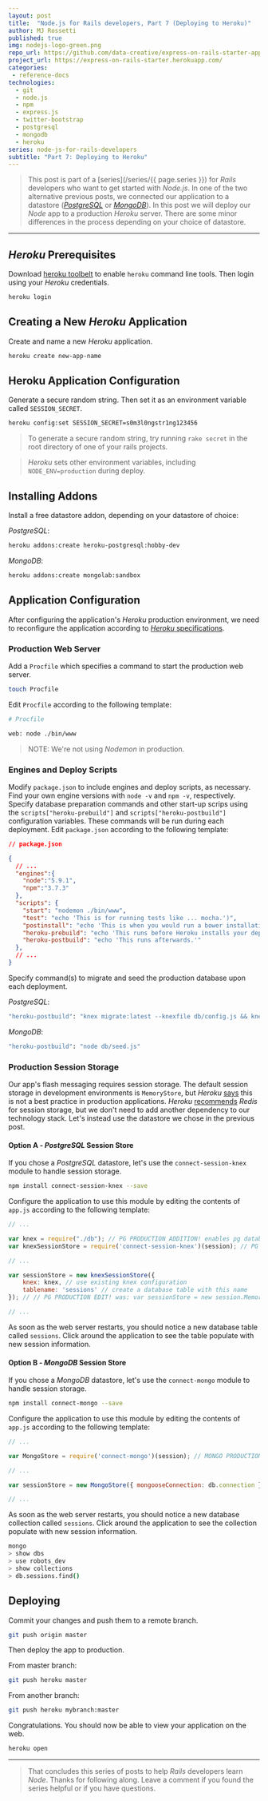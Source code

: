 ```yaml
---
layout: post
title:  "Node.js for Rails developers, Part 7 (Deploying to Heroku)"
author: MJ Rossetti
published: true
img: nodejs-logo-green.png
repo_url: https://github.com/data-creative/express-on-rails-starter-app/
project_url: https://express-on-rails-starter.herokuapp.com/
categories:
 - reference-docs
technologies:
  - git
  - node.js
  - npm
  - express.js
  - twitter-bootstrap
  - postgresql
  - mongodb
  - heroku
series: node-js-for-rails-developers
subtitle: "Part 7: Deploying to Heroku"
---
```


> This post is part of a [series](/series/{{ page.series }}) for *Rails* developers who want to get started with *Node.js*.
  In one of the two alternative previous posts, we connected our application to a datastore ([*PostgreSQL*](/reference-docs/2016/04/09/node-for-rails-developers-part-6a-express-postgresql-datastore/) or [*MongoDB*](/reference-docs/2016/04/09/node-for-rails-developers-part-6b-express-mongodb-datastore/)).
  In this post we will deploy our *Node* app to a production *Heroku* server.
  There are some minor differences in the process depending on your choice of datastore.

<hr>

## *Heroku* Prerequisites

Download [heroku toolbelt](https://toolbelt.heroku.com/) to enable `heroku` command line tools. Then login using your *Heroku* credentials.

```` sh
heroku login
````

## Creating a New *Heroku* Application

Create and name a new *Heroku* application.

```` sh
heroku create new-app-name
````

## Heroku Application Configuration

Generate a secure random string. Then set it as an environment variable called `SESSION_SECRET`.

```` sh
heroku config:set SESSION_SECRET=s0m3l0ngstr1ng123456
````

> To generate a secure random string, try running `rake secret` in the root directory of one of your rails projects.

> *Heroku* sets other environment variables, including `NODE_ENV=production` during deploy.


## Installing Addons

Install a free datastore addon, depending on your datastore of choice:

*PostgreSQL*:

```` sh
heroku addons:create heroku-postgresql:hobby-dev
````

*MongoDB*:

```` sh
heroku addons:create mongolab:sandbox
````







## Application Configuration

After configuring the application's *Heroku* production environment, we need to reconfigure the application according to [*Heroku* specifications](https://devcenter.heroku.com/articles/nodejs-support).

### Production Web Server

Add a `Procfile` which specifies a command to start the production web server.

```` sh
touch Procfile
````

Edit `Procfile` according to the following template:

```` sh
# Procfile

web: node ./bin/www
````

> NOTE: We're not using *Nodemon* in production.

### Engines and Deploy Scripts

Modify `package.json` to include engines and deploy scripts, as necessary. Find your own engine versions with `node -v` and `npm -v`, respectively. Specify database preparation commands and other start-up scrips using the `scripts["heroku-prebuild"]` and `scripts["heroku-postbuild"]` configuration variables. These commands will be run during each deployment. Edit `package.json` according to the following template:

```` json
// package.json

{
  // ...
  "engines":{
    "node":"5.9.1",
    "npm":"3.7.3"
  },
  "scripts": {
    "start": "nodemon ./bin/www",
    "test": "echo 'This is for running tests like ... mocha.')",
    "postinstall": "echo 'This is when you would run a bower installation or grunt build.')",
    "heroku-prebuild": "echo 'This runs before Heroku installs your dependencies.'",
    "heroku-postbuild": "echo 'This runs afterwards.'"
  },
  // ...
}
````

Specify command(s) to migrate and seed the production database upon each deployment.

*PostgreSQL*:

```` sh
"heroku-postbuild": "knex migrate:latest --knexfile db/config.js && knex seed:run --knexfile db/config.js"
````

*MongoDB*:

```` sh
"heroku-postbuild": "node db/seed.js"
````

### Production Session Storage

Our app's flash messaging requires session storage. The default session storage in development environments is `MemoryStore`, but *Heroku* [says](https://devcenter.heroku.com/articles/node-sessions#sessions-and-scaling) this is not a best practice in production applications. *Heroku* [recommends](https://devcenter.heroku.com/articles/node-sessions#storing-sessions-in-redis) *Redis* for session storage, but we don't need to add another dependency to our technology stack. Let's instead use the datastore we chose in the previous post.

#### Option A - *PostgreSQL* Session Store

If you chose a *PostgreSQL* datastore, let's use the `connect-session-knex` module to handle session storage.

```` sh
npm install connect-session-knex --save
````

Configure the application to use this module by editing the contents of `app.js` according to the following template:

```` js
// ...

var knex = require("./db"); // PG PRODUCTION ADDITION! enables pg database connection
var knexSessionStore = require('connect-session-knex')(session); // PG PRODUCTION ADDITION! uses pg database for session storage

// ...

var sessionStore = new knexSessionStore({
    knex: knex, // use existing knex configuration
    tablename: 'sessions' // create a database table with this name
}); // // PG PRODUCTION EDIT! was: var sessionStore = new session.MemoryStore;

// ...
````

As soon as the web server restarts, you should notice a new database table called `sessions`. Click around the application to see the table populate with new session information.


#### Option B - *MongoDB* Session Store

If you chose a *MongoDB* datastore, let's use the `connect-mongo` module to handle session storage.

```` sh
npm install connect-mongo --save
````

Configure the application to use this module by editing the contents of `app.js` according to the following template:

```` js
// ...

var MongoStore = require('connect-mongo')(session); // MONGO PRODUCTION ADDITION! uses pg database for session storage

// ...

var sessionStore = new MongoStore({ mongooseConnection: db.connection }); // MONGO PRODUCTION EDIT! uses mongo for session storage. was: var sessionStore = new session.MemoryStore;

// ...
````

As soon as the web server restarts, you should notice a new database collection called `sessions`. Click around the application to see the collection populate with new session information.

```` sh
mongo
> show dbs
> use robots_dev
> show collections
> db.sessions.find()
````































## Deploying

Commit your changes and push them to a remote branch.

```` sh
git push origin master
````

Then deploy the app to production.

From master branch:

````sh
git push heroku master
````

From another branch:

```` sh
git push heroku mybranch:master
````

Congratulations. You should now be able to view your application on the web.

```` sh
heroku open
````










<hr>

> That concludes this series of posts to help *Rails* developers learn *Node*. Thanks for following along. Leave a comment if you found the series helpful or if you have questions.
